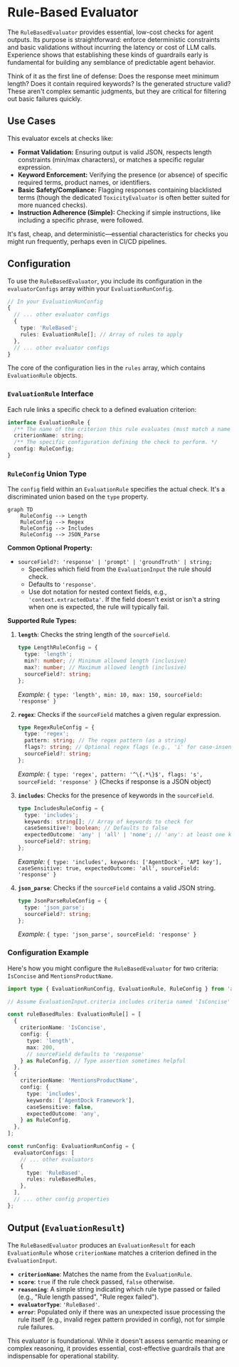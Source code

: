 # Rule-Based Evaluator

The `RuleBasedEvaluator` provides essential, low-cost checks for agent outputs. Its purpose is straightforward: enforce deterministic constraints and basic validations without incurring the latency or cost of LLM calls. Experience shows that establishing these kinds of guardrails early is fundamental for building any semblance of predictable agent behavior.

Think of it as the first line of defense: Does the response meet minimum length? Does it contain required keywords? Is the generated structure valid? These aren't complex semantic judgments, but they are critical for filtering out basic failures quickly.

## Use Cases

This evaluator excels at checks like:

- **Format Validation:** Ensuring output is valid JSON, respects length constraints (min/max characters), or matches a specific regular expression.
- **Keyword Enforcement:** Verifying the presence (or absence) of specific required terms, product names, or identifiers.
- **Basic Safety/Compliance:** Flagging responses containing blacklisted terms (though the dedicated `ToxicityEvaluator` is often better suited for more nuanced checks).
- **Instruction Adherence (Simple):** Checking if simple instructions, like including a specific phrase, were followed.

It's fast, cheap, and deterministic—essential characteristics for checks you might run frequently, perhaps even in CI/CD pipelines.

## Configuration

To use the `RuleBasedEvaluator`, you include its configuration in the `evaluatorConfigs` array within your `EvaluationRunConfig`.

```typescript
// In your EvaluationRunConfig
{
  // ... other evaluator configs
  {
    type: 'RuleBased';
    rules: EvaluationRule[]; // Array of rules to apply
  },
  // ... other evaluator configs
}
```

The core of the configuration lies in the `rules` array, which contains `EvaluationRule` objects.

### `EvaluationRule` Interface

Each rule links a specific check to a defined evaluation criterion:

```typescript
interface EvaluationRule {
  /** The name of the criterion this rule evaluates (must match a name in EvaluationInput.criteria). */
  criterionName: string;
  /** The specific configuration defining the check to perform. */
  config: RuleConfig;
}
```

### `RuleConfig` Union Type

The `config` field within an `EvaluationRule` specifies the actual check. It's a discriminated union based on the `type` property.

```mermaid
graph TD
    RuleConfig --> Length
    RuleConfig --> Regex
    RuleConfig --> Includes
    RuleConfig --> JSON_Parse
```

**Common Optional Property:**

- `sourceField?: 'response' | 'prompt' | 'groundTruth' | string;`
  - Specifies which field from the `EvaluationInput` the rule should check.
  - Defaults to `'response'`.
  - Use dot notation for nested context fields, e.g., `'context.extractedData'`. If the field doesn't exist or isn't a string when one is expected, the rule will typically fail.

**Supported Rule Types:**

1.  **`length`**: Checks the string length of the `sourceField`.

    ```typescript
    type LengthRuleConfig = {
      type: 'length';
      min?: number; // Minimum allowed length (inclusive)
      max?: number; // Maximum allowed length (inclusive)
      sourceField?: string;
    };
    ```

    _Example:_ `{ type: 'length', min: 10, max: 150, sourceField: 'response' }`

2.  **`regex`**: Checks if the `sourceField` matches a given regular expression.

    ```typescript
    type RegexRuleConfig = {
      type: 'regex';
      pattern: string; // The regex pattern (as a string)
      flags?: string; // Optional regex flags (e.g., 'i' for case-insensitive)
      sourceField?: string;
    };
    ```

    _Example:_ `{ type: 'regex', pattern: '^\{.*\}$', flags: 's', sourceField: 'response' }` (Checks if response is a JSON object)

3.  **`includes`**: Checks for the presence of keywords in the `sourceField`.

    ```typescript
    type IncludesRuleConfig = {
      type: 'includes';
      keywords: string[]; // Array of keywords to check for
      caseSensitive?: boolean; // Defaults to false
      expectedOutcome: 'any' | 'all' | 'none'; // 'any': at least one keyword present, 'all': all keywords present, 'none': no keywords present
      sourceField?: string;
    };
    ```

    _Example:_ `{ type: 'includes', keywords: ['AgentDock', 'API key'], caseSensitive: true, expectedOutcome: 'all', sourceField: 'response' }`

4.  **`json_parse`**: Checks if the `sourceField` contains a valid JSON string.
    ```typescript
    type JsonParseRuleConfig = {
      type: 'json_parse';
      sourceField?: string;
    };
    ```
    _Example:_ `{ type: 'json_parse', sourceField: 'response' }`

### Configuration Example

Here's how you might configure the `RuleBasedEvaluator` for two criteria: `IsConcise` and `MentionsProductName`.

```typescript
import type { EvaluationRunConfig, EvaluationRule, RuleConfig } from 'agentdock-core';

// Assume EvaluationInput.criteria includes criteria named 'IsConcise' and 'MentionsProductName'

const ruleBasedRules: EvaluationRule[] = [
  {
    criterionName: 'IsConcise',
    config: {
      type: 'length',
      max: 200,
      // sourceField defaults to 'response'
    } as RuleConfig, // Type assertion sometimes helpful
  },
  {
    criterionName: 'MentionsProductName',
    config: {
      type: 'includes',
      keywords: ['AgentDock Framework'],
      caseSensitive: false,
      expectedOutcome: 'any',
    } as RuleConfig,
  },
];

const runConfig: EvaluationRunConfig = {
  evaluatorConfigs: [
    // ... other evaluators
    {
      type: 'RuleBased',
      rules: ruleBasedRules,
    },
  ],
  // ... other config properties
};
```

## Output (`EvaluationResult`)

The `RuleBasedEvaluator` produces an `EvaluationResult` for each `EvaluationRule` whose `criterionName` matches a criterion defined in the `EvaluationInput`.

- **`criterionName`**: Matches the name from the `EvaluationRule`.
- **`score`**: `true` if the rule check passed, `false` otherwise.
- **`reasoning`**: A simple string indicating which rule type passed or failed (e.g., "Rule length passed", "Rule regex failed").
- **`evaluatorType`**: `'RuleBased'`.
- **`error`**: Populated only if there was an unexpected issue processing the rule itself (e.g., invalid regex pattern provided in config), not for simple rule failures.

This evaluator is foundational. While it doesn't assess semantic meaning or complex reasoning, it provides essential, cost-effective guardrails that are indispensable for operational stability.
